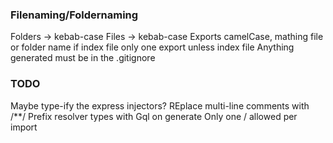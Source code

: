 ### Filenaming/Foldernaming

Folders -> kebab-case
Files -> kebab-case
Exports camelCase, mathing file or folder name if index file
only one export unless index file
Anything generated must be in the .gitignore 

### TODO

Maybe type-ify the express injectors?
REplace multi-line comments with /\*\*/
Prefix resolver types with Gql on generate
Only one / allowed per import
